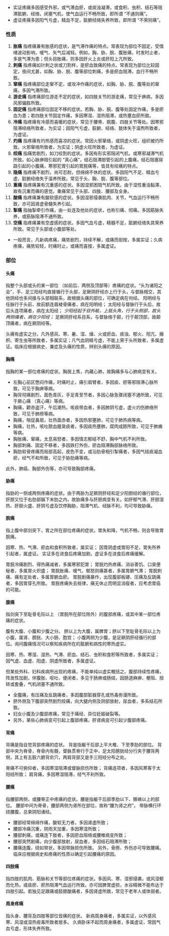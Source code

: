 - 实证疼痛多因感受外邪，或气滞血瘀，或痰浊凝滞，或食积、虫积、结石等阻滞脏腑、经络，闭塞气机，使气血运行不畅所致，即所谓 “不通则痛”。
- 虚证疼痛多因阳气亏虚，精血不足，脏腑经络失养所致，即所谓 “不荣则痛”。

### 性质

1. **胀痛** 指疼痛兼有胀感的症状，是气滞作痛的特点。常表现为部位不固定，受情绪波动影响，嗳气、矢气后减轻。例如，胸、胁、脘、腹胀痛，时发时止者，多是气滞为患；但头目胀痛，则多因肝火上炎或肝阳上亢所致。
2. **刺痛** 指疼痛如针刺之状或刀割样，是瘀血致痛的特点。常表现为部位比较固定，夜间尤甚，如胸、胁、脘、腹等部位刺痛，多是瘀血阻滞，血行不畅所致。
3. **窜痛** 指疼痛部位走窜不定，或攻冲作痛的症状，如胸、胁、脘、腹等处的窜痛，多因气滞所致。
4. **游走痛** 指疼痛部位游走不定的症状，如四肢关节的游走痛，常见于痹病，多因风邪偏胜所致。
5. **固定痛** 指疼痛部位固定不移的症状。若胸、胁、脘、腹等处固定作痛，多是瘀血为患；若四肢关节固定作痛，多因寒湿、湿热阻滞，或热壅血瘀所致。
6. **冷痛** 指疼痛有冷感而喜暖的症状，常见于腰脊、脘腹、四肢关节等处。因寒邪阻滞经络所致者，为实证；因阳气亏虚，脏腑、经络、肢体失于温煦所致者，为虚证。
7. **灼痛** 指疼痛有灼热感而喜凉的症状。常因火邪窜络，或阴虚火旺，组织被灼所致。火邪窜络所致者，为实证；阴虚火旺所致者，为虚证。
8. **绞痛** 指痛势剧烈，如刀绞割的症状。多因有形实邪阻闭气机，或寒邪凝滞气机所致。如心脉痹阻引起的 “真心痛”，结石阻滞胆管引起的上腹痛，结石阻塞尿路引起的小腹痛，寒邪犯胃引起的胃脘痛等，皆具有绞痛的特点。
9. **隐痛** 指疼痛不剧烈，尚可忍耐，但绵绵不休的症状。多因阳气不足、精血亏虚，脏腑经络失于温养所致。常见于头、胸、脘、腹等部位。
10. **重痛** 指疼痛兼有沉重感的症状。多因湿邪困阻气机所致。由于湿性重浊黏滞，故有沉重而痛的感觉。重痛常见于头部、四肢、腰部及全身。
11. **酸痛** 指疼痛兼有酸软感的症状。多因湿邪侵袭肌肉、关节，气血运行不畅所致，亦可因肾虚骨髓失养引起。
12. **掣痛** 指抽掣牵引作痛，由一处连及他处的症状，也称引痛、彻痛。多因筋脉失养，或筋脉阻滞不通所致。
13. **空痛** 指疼痛兼有空虚感的症状。多因气血亏虚，精髓不足，脏腑经络失其荣养所致。常见于头部或小腹部等处。 
- 一般而言，凡新病疼痛，痛势剧烈，持续不解，或痛而拒按，多属实证；久病疼痛，痛势较轻，时痛时止，或痛而喜按，多属虚证。


### 部位
#### 头痛 
指整个头部或头的某一部位 （如前后、两侧及顶部等）疼痛的症状。“头为诸阳之会”，手、足三阳经均直接循行于头部，足厥阴肝经亦上行于头，与督脉相交，其他阴经也多间接与头部相联系，故根据头痛的部位，可确定病在何经。
阳明经与任脉行于头前，故前额连眉棱骨痛者，病在阳明经；
太阳经与督脉行于头后，故后头连项痛者，病在太阳经；
_少阳经起于目外眦，上抵头角，行于头侧部，故头两侧痛者，病在少阳经；_
足厥阴肝经系目系，与督脉络于颠，行于颠顶部，故颠顶痛者，病在厥阴经等。

头痛有虚实之分。凡外感风、寒、暑、湿、燥、火或瘀血、痰浊、郁火、阳亢、癥积、寄生虫等所致者，多属实证；凡气血阴精亏虚，不能上荣于头所致者，多属虚证。临床应根据病史、兼症及头痛的性质，辨别头痛的原因。


#### 胸痛 
指胸的某一部位疼痛的症状。胸居上焦，内藏心肺，故胸痛多与心肺病变有关。

- 左胸心前区憋闷作痛，时痛时止，痛引肩臂者，多因痰、瘀等邪阻滞心脉所致，可见于胸痹等病。
- 胸背彻痛剧烈，面色青灰，手足青至节者，多因心脉急骤闭塞不通所致，可见于厥心痛 （真心痛）等病。
- 胸痛，颧赤盗汗，午后潮热，咳痰带血者，多因肺阴亏虚，虚火灼伤肺络所致，可见于肺痨等病。
- 胸痛，喘促鼻扇，壮热面赤者，多因热邪壅肺，可见于肺热病等病。
- 胸痛，壮热，咳吐脓血腥臭痰者，多因痰热壅肺，腐肉成脓所致，可见于肺痈等病。
- 胸胀痛、窜痛，太息易怒者，多因情志郁结不舒，胸中气机不利所致。
- 胸部刺痛、固定不移者，多因跌打外伤，瘀血阻滞胸部脉络所致。
- 胸肋软骨疼痛而局部高起，皮色不变，或沿肋骨相引掣痛者，多因气结痰凝血瘀，经气不和所致，可见于胁肋痛等病。

此外，肺癌、胸部外伤等，亦可导致胸部疼痛。


#### 胁痛 
指胁的一侧或两侧疼痛的症状。由于两胁为足厥阴肝经和足少阳胆经的循行部位，肝胆又位于右肋部膈下末肋之内，故胁痛多与肝胆病变有关。如肝郁气滞、肝胆湿热、肝胆火盛、肝阴亏虚及饮停胸胁，阻滞气机、经脉不利，均可导致胁痛。

#### 脘痛 
指上腹中部剑突下，胃之所在部位疼痛的症状。胃失和降，气机不畅，则会导致胃脘痛。

因寒、热、气滞、瘀血和食积所致者，属实证；
因胃阴虚或胃阳不足，胃失所养引起者，属虚证。
实证多在进食后疼痛加剧，虚证多在进食后疼痛缓解。

胃脘冷痛剧烈、得热痛减者，多属寒邪犯胃；
胃脘灼热疼痛、消谷善饥、口臭便秘者，多属胃火炽盛；
胃脘胀痛、嗳气、郁怒则痛甚者，多属胃腑气滞；
胃脘刺痛、痛有定处者，多属胃腑血瘀。
胃脘剧痛暴作，出现腹部板硬、压痛及反跳痛者，多因胃穿孔所致。
胃脘疼痛失去规律，痛无休止而明显消瘦者，应考虑胃癌的可能。

#### 腹痛 
指剑突下至耻骨毛际以上 （胃脘所在部位除外）的腹部疼痛，或其中某一部位疼痛的症状。

腹有大腹、小腹和少腹之分。
脐以上为大腹，属脾胃；脐以下至耻骨毛际以上为小腹，属肾、膀胱、大小肠、胞宫；
小腹两侧为少腹，是足厥阴肝经循行的部位。询问腹痛情况可以察知疾病所在的脏腑和病性的寒热虚实。

因寒、热、寒湿、湿热、气滞、瘀血、结石、虫积和食积等所致者，多属实证；
因气虚、血虚、阳虚、阴虚所致者，多属虚证。

但某些外科、妇科疾病所出现的疼痛，不能单纯以虚实概括之。腹部持续性疼痛，阵发性加剧，伴腹胀、呕吐、便闭者，多见于肠痹或肠结，因肠道麻痹、梗阻、扭转或套叠，气机闭塞不通所致。

- 全腹痛，有压痛及反跳痛者，多因腹部脏器穿孔或热毒弥漫所致。
- 脐外侧及下腹部突然剧烈绞痛，向大腿内侧及阴部放射，尿血者，多系结石所致。
- 妇女小腹及少腹部疼痛，常见于痛经、异位妊娠破裂等。
- 另外，某些心肺病变可引起上腹部疼痛，肝肾病变可引起少腹部疼痛。
  

#### 背痛 
背痛是指自觉背部疼痛的症状。
背是指躯干后部上平大椎、下至季肋的部位。
背部中央为脊骨，脊骨内有髓，督脉贯脊行于正中，足太阳膀胱经分行夹于腰背两侧，其上有五脏六腑背俞穴，两肩背部又是手三阳经分布之处。

脊痛不可俯仰者，多因寒湿阻滞或督脉损伤所致；
背痛连项者，多因风寒客于太阳经所致；
肩背痛，多因寒湿阻滞，经气不利所致。


#### 腰痛 
指腰部两侧，或腰脊正中疼痛的症状。腰是指躯干后部季肋以下、髂嵴以上的部位。
腰部中间为脊骨，腰部两侧为肾所在部位，故称“腰为肾之府”。
带脉横行环绕腰腹，总束阴阳诸经。

- 腰部经常绵绵作痛，酸软无力者，多因肾虚所致；
- 腰部冷痛沉重，阴雨天加重，多因寒湿所致；
- 腰部刺痛，或痛连下肢者，多因瘀血阻络或腰椎病变所致；
- 腰部突然剧痛，向少腹部放射，尿血者，多因结石阻滞所致；
- 腰痛连腹，绕如带状，多因带脉损伤所致。
另外，骨痨、外伤亦可导致腰痛。临床应根据病史和疼痛的性质以确定引起腰痛的原因。


#### 四肢痛 
指四肢的肌肉、筋脉和关节等部位疼痛的症状。多因风、寒、湿邪侵袭，或风湿郁而化热，或痰瘀、瘀热阻滞气血运行所致。亦可因脾胃虚损，水谷精微不能布达于四肢引起。若独见足跟痛或胫膝酸痛者，多因肾虚所致，常见于老年人或体弱者。


#### 周身疼痛 
指头身、腰背及四肢等部位皆痛的症状。
新病周身痛者，多属实证，以外感风寒、风湿或湿热疫毒所致者居多。
久病卧床不起而周身痛者，多属虚证，常因气血亏虚，形体失养所致。
